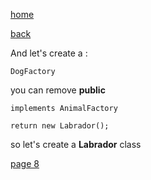 [home](./page01.md)

[back](./page06.md)

And let's create a :
```
DogFactory
```
 you can remove **public**
 
```
implements AnimalFactory 
```

```
return new Labrador();
```
 so let's create a **Labrador** class


[page 8](./page08.md)
